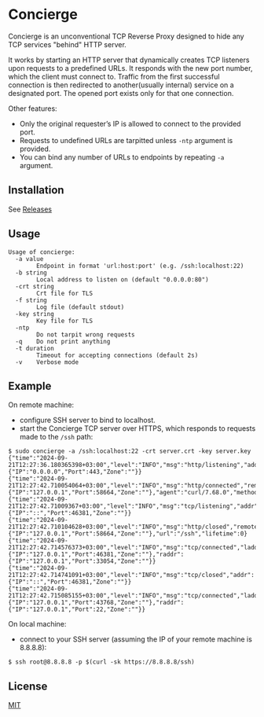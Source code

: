 # Concierge

Concierge is an unconventional TCP Reverse Proxy designed to hide any TCP services "behind" HTTP server.

It works by starting an HTTP server that dynamically creates TCP listeners 
upon requests to a predefined URLs. It responds with the new port number, which the client must connect to.
Traffic from the first successful connection is then redirected to another(usually internal) 
service on a designated port. The opened port exists only for that one connection.

Other features:
- Only the original requester’s IP is allowed to connect to the provided port.
- Requests to undefined URLs are tarpitted unless `-ntp` argument is provided.
- You can bind any number of URLs to endpoints by repeating `-a` argument.

## Installation

See [Releases](https://github.com/jackcvr/concierge/releases)

## Usage

```shell
Usage of concierge:
  -a value
    	Endpoint in format 'url:host:port' (e.g. /ssh:localhost:22)
  -b string
    	Local address to listen on (default "0.0.0.0:80")
  -crt string
    	Crt file for TLS
  -f string
    	Log file (default stdout)
  -key string
    	Key file for TLS
  -ntp
    	Do not tarpit wrong requests
  -q	Do not print anything
  -t duration
    	Timeout for accepting connections (default 2s)
  -v	Verbose mode
```

## Example

On remote machine:
- configure SSH server to bind to localhost.
- start the Concierge TCP server over HTTPS, which responds to requests made to the `/ssh` path:

```shell
$ sudo concierge -a /ssh:localhost:22 -crt server.crt -key server.key
{"time":"2024-09-21T12:27:36.180365398+03:00","level":"INFO","msg":"http/listening","addr":{"IP":"0.0.0.0","Port":443,"Zone":""}}
{"time":"2024-09-21T12:27:42.710054064+03:00","level":"INFO","msg":"http/connected","remoteAddr":{"IP":"127.0.0.1","Port":58664,"Zone":""},"agent":"curl/7.68.0","method":"GET","url":"/ssh"}
{"time":"2024-09-21T12:27:42.71009367+03:00","level":"INFO","msg":"tcp/listening","addr":{"IP":"::","Port":46381,"Zone":""}}
{"time":"2024-09-21T12:27:42.710104628+03:00","level":"INFO","msg":"http/closed","remoteAddr":{"IP":"127.0.0.1","Port":58664,"Zone":""},"url":"/ssh","lifetime":0}
{"time":"2024-09-21T12:27:42.714576373+03:00","level":"INFO","msg":"tcp/connected","laddr":{"IP":"127.0.0.1","Port":46381,"Zone":""},"raddr":{"IP":"127.0.0.1","Port":33054,"Zone":""}}
{"time":"2024-09-21T12:27:42.714741091+03:00","level":"INFO","msg":"tcp/closed","addr":{"IP":"::","Port":46381,"Zone":""}}
{"time":"2024-09-21T12:27:42.715085155+03:00","level":"INFO","msg":"tcp/connected","laddr":{"IP":"127.0.0.1","Port":43768,"Zone":""},"raddr":{"IP":"127.0.0.1","Port":22,"Zone":""}}
```

On local machine:
- connect to your SSH server (assuming the IP of your remote machine is 8.8.8.8):

```shell
$ ssh root@8.8.8.8 -p $(curl -sk https://8.8.8.8/ssh)
```

## License

[MIT](https://spdx.org/licenses/MIT.html) 
